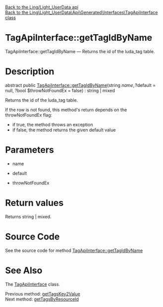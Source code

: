 [Back to the Ling/Light_UserData api](https://github.com/lingtalfi/Light_UserData/blob/master/doc/api/Ling/Light_UserData.md)<br>
[Back to the Ling\Light_UserData\Api\Generated\Interfaces\TagApiInterface class](https://github.com/lingtalfi/Light_UserData/blob/master/doc/api/Ling/Light_UserData/Api/Generated/Interfaces/TagApiInterface.md)


TagApiInterface::getTagIdByName
================



TagApiInterface::getTagIdByName — Returns the id of the luda_tag table.




Description
================


abstract public [TagApiInterface::getTagIdByName](https://github.com/lingtalfi/Light_UserData/blob/master/doc/api/Ling/Light_UserData/Api/Generated/Interfaces/TagApiInterface/getTagIdByName.md)(string $name, ?$default = null, ?bool $throwNotFoundEx = false) : string | mixed




Returns the id of the luda_tag table.

If the row is not found, this method's return depends on the throwNotFoundEx flag:
- if true, the method throws an exception
- if false, the method returns the given default value




Parameters
================


- name

    

- default

    

- throwNotFoundEx

    


Return values
================

Returns string | mixed.








Source Code
===========
See the source code for method [TagApiInterface::getTagIdByName](https://github.com/lingtalfi/Light_UserData/blob/master/Api/Generated/Interfaces/TagApiInterface.php#L204-L204)


See Also
================

The [TagApiInterface](https://github.com/lingtalfi/Light_UserData/blob/master/doc/api/Ling/Light_UserData/Api/Generated/Interfaces/TagApiInterface.md) class.

Previous method: [getTagsKey2Value](https://github.com/lingtalfi/Light_UserData/blob/master/doc/api/Ling/Light_UserData/Api/Generated/Interfaces/TagApiInterface/getTagsKey2Value.md)<br>Next method: [getTagsByResourceId](https://github.com/lingtalfi/Light_UserData/blob/master/doc/api/Ling/Light_UserData/Api/Generated/Interfaces/TagApiInterface/getTagsByResourceId.md)<br>

